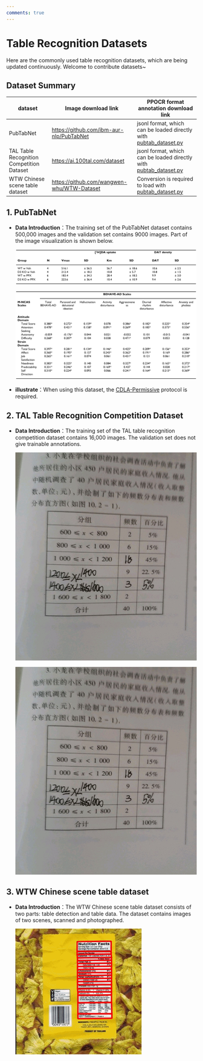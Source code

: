 ```yaml
---
comments: true
---
```



# Table Recognition Datasets

Here are the commonly used table recognition datasets, which are being updated continuously. Welcome to contribute datasets~

## Dataset Summary

| dataset | Image download link | PPOCR format annotation download link |
|---|---|---|
| PubTabNet |<https://github.com/ibm-aur-nlp/PubTabNet>| jsonl format, which can be loaded directly with [pubtab_dataset.py](https://github.com/PaddlePaddle/PaddleOCR/blob/main/ppocr/data/pubtab_dataset.py) |
| TAL Table Recognition Competition Dataset |<https://ai.100tal.com/dataset>| jsonl format, which can be loaded directly with [pubtab_dataset.py](../../ppocr/data/pubtab_dataset.py) |
| WTW Chinese scene table dataset |<https://github.com/wangwen-whu/WTW-Dataset>| Conversion is required to load with [pubtab_dataset.py](../../ppocr/data/pubtab_dataset.py)|

## 1. PubTabNet

- **Data Introduction**：The training set of the PubTabNet dataset contains 500,000 images and the validation set contains 9000 images. Part of the image visualization is shown below.

    ![](./images/table_PubTabNet_demo/PMC524509_007_00.png)

    ![](./images/table_PubTabNet_demo/PMC535543_007_01.png)

- **illustrate**：When using this dataset, the [CDLA-Permissive](https://cdla.io/permissive-1-0/) protocol is required.

## 2. TAL Table Recognition Competition Dataset

- **Data Introduction**：The training set of the TAL table recognition competition dataset contains 16,000 images. The validation set does not give trainable annotations.

    ![](./images/table_tal_demo/1.jpg)

    ![](./images/table_tal_demo/2.jpg)

## 3. WTW Chinese scene table dataset

- **Data Introduction**：The WTW Chinese scene table dataset consists of two parts: table detection and table data. The dataset contains images of two scenes, scanned and photographed.

    ![img](./images/20210816_210413.gif)
